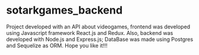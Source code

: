 # sotarkgames_backend
Project developed with an API about videogames, frontend was developed using Javascript framework React.js and Redux. Also, backend was developed with Node.js and Express.js; DataBase was made using Postgres and Sequelize as ORM. Hope you like it!!!
